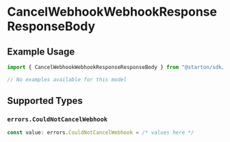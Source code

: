 # CancelWebhookWebhookResponseResponseBody

## Example Usage

```typescript
import { CancelWebhookWebhookResponseResponseBody } from "@starton/sdk/sdk/models/errors";

// No examples available for this model
```

## Supported Types

### `errors.CouldNotCancelWebhook`

```typescript
const value: errors.CouldNotCancelWebhook = /* values here */
```

